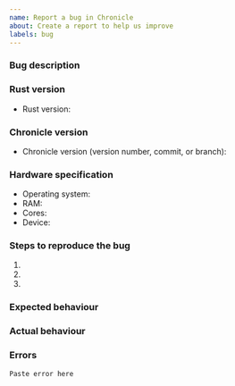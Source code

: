 ```yaml
---
name: Report a bug in Chronicle
about: Create a report to help us improve
labels: bug
---
```


### Bug description

<!-- Briefly describe the bug. -->

### Rust version

<!-- Which version of Rust are you running? -->

- Rust version:

### Chronicle version

<!-- Which version of Chronicle are you using? -->

- Chronicle version (version number, commit, or branch): 

### Hardware specification

<!-- What hardware are you using? -->

- Operating system:
- RAM:
- Cores:
- Device:

### Steps to reproduce the bug

<!-- Explain how the maintainer can reproduce the bug. -->

1. 
2. 
3. 

### Expected behaviour

<!-- Describe what you expect to happen. -->

### Actual behaviour

<!-- Describe what actually happens. -->

### Errors

<!-- Paste any errors that you see, including logs, errors, or screenshots. -->

```
Paste error here
```
